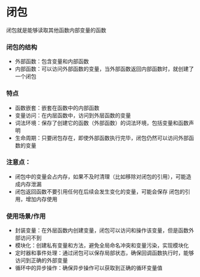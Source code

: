 # 闭包
闭包就是能够读取其他函数内部变量的函数

### 闭包的结构
- 外部函数：包含变量和内部函数
- 内部函数：可以访问外部函数的变量，当外部函数返回内部函数时，就创建了一个闭包

### 特点
- 函数嵌套：嵌套在函数中的内部函数
- 变量访问：在内层函数中，访问到外层函数的变量
- 词法环境：保存了创建它的函数（外部函数）的词法环境，包括变量和函数声明
- 生命周期：只要闭包存在，即使外部函数执行完毕，闭包仍然可以访问外部函数的变量


### 注意点：
- 闭包中的变量会占内存，如果不及时清理（比如移除对闭包的引用），可能造成内存泄漏
- 闭包返回函数不要引用任何在后续会发生变化的变量，可能会保存 闭包的引用，增加内存使用

### 使用场景/作用
- 封装变量：在外层函数内创建变量，闭包可以访问和操作该变量，但是函数外部访问不到
- 模块化：创建私有变量和方法，避免全局命名冲突和变量污染，实现模块化
- 定时器和事件处理：通过闭包可以保存局部状态，确保回调函数执行时，能够访问到正确的外部变量
- 循环中的异步操作：确保异步操作可以获取到正确的循环变量值
